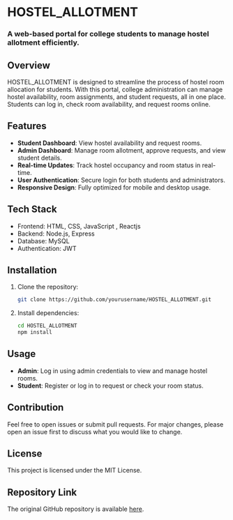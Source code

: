 

# HOSTEL_ALLOTMENT

### A web-based portal for college students to manage hostel allotment efficiently.

## Overview

HOSTEL_ALLOTMENT is designed to streamline the process of hostel room allocation for students. With this portal, college administration can manage hostel availability, room assignments, and student requests, all in one place. Students can log in, check room availability, and request rooms online.

## Features

- **Student Dashboard**: View hostel availability and request rooms.
- **Admin Dashboard**: Manage room allotment, approve requests, and view student details.
- **Real-time Updates**: Track hostel occupancy and room status in real-time.
- **User Authentication**: Secure login for both students and administrators.
- **Responsive Design**: Fully optimized for mobile and desktop usage.

## Tech Stack

- Frontend: HTML, CSS, JavaScript , Reactjs
- Backend: Node.js, Express
- Database: MySQL
- Authentication: JWT

## Installation

1. Clone the repository:

   ```bash
   git clone https://github.com/yourusername/HOSTEL_ALLOTMENT.git
   ```

2. Install dependencies:

   ```bash
   cd HOSTEL_ALLOTMENT
   npm install
   ```


## Usage

- **Admin**: Log in using admin credentials to view and manage hostel rooms.
- **Student**: Register or log in to request or check your room status.

## Contribution

Feel free to open issues or submit pull requests. For major changes, please open an issue first to discuss what you would like to change.

## License

This project is licensed under the MIT License.

## Repository Link

The original GitHub repository is available [here](https://github.com/Nikhilpri/HOSTEL_ALLOTMENT).

